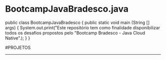 # BootcampJavaBradesco.java
public class BootcampJavaBradesco {
  public static void main (String [] args) {
  System.out.print("Este repositório tem como finalidade disponibilizar todos os desafios propostos pelo "Bootcamp Bradesco - Java Cloud Native".);
  }
}

#PROJETOS
***********************************************************

